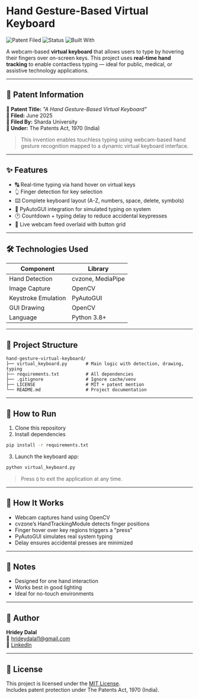 # Hand Gesture-Based Virtual Keyboard

![Patent Filed](https://img.shields.io/badge/Patent-Filed-blue)
![Status](https://img.shields.io/badge/status-prototype-green)
![Built With](https://img.shields.io/badge/Tech-OpenCV%20%7C%20cvzone%20%7C%20PyAutoGUI-blue)

A webcam-based **virtual keyboard** that allows users to type by hovering their fingers over on-screen keys. This project uses **real-time hand tracking** to enable contactless typing — ideal for public, medical, or assistive technology applications.

---

## 🧠 Patent Information

**📌 Patent Title:** *"A Hand Gesture-Based Virtual Keyboard"*  
**📅 Filed:** June 2025  
**🏢 Filed By:** Sharda University  
**📜 Under:** The Patents Act, 1970 (India)

> This invention enables touchless typing using webcam-based hand gesture recognition mapped to a dynamic virtual keyboard interface.

---

## ✨ Features

- 🔠 Real-time typing via hand hover on virtual keys
- 👆 Finger detection for key selection
- ⌨️ Complete keyboard layout (A-Z, numbers, space, delete, symbols)
- 🧠 PyAutoGUI integration for simulated typing on system
- 🕐 Countdown + typing delay to reduce accidental keypresses
- 📸 Live webcam feed overlaid with button grid

---

## 🛠️ Technologies Used

| Component       | Library           |
|-----------------|-------------------|
| Hand Detection  | cvzone, MediaPipe |
| Image Capture   | OpenCV            |
| Keystroke Emulation | PyAutoGUI    |
| GUI Drawing     | OpenCV            |
| Language        | Python 3.8+       |

---

## 📁 Project Structure

```
hand-gesture-virtual-keyboard/
├── virtual_keyboard.py       # Main logic with detection, drawing, typing
├── requirements.txt          # All dependencies
├── .gitignore                # Ignore cache/venv
├── LICENSE                   # MIT + patent mention
└── README.md                 # Project documentation
```

---

## 🚀 How to Run

1. Clone this repository
2. Install dependencies

```bash
pip install -r requirements.txt
```

3. Launch the keyboard app:

```bash
python virtual_keyboard.py
```

> Press `Q` to exit the application at any time.

---

## 🧪 How It Works

- Webcam captures hand using OpenCV
- cvzone’s HandTrackingModule detects finger positions
- Finger hover over key regions triggers a "press"
- PyAutoGUI simulates real system typing
- Delay ensures accidental presses are minimized

---

## 📌 Notes

- Designed for one hand interaction
- Works best in good lighting
- Ideal for no-touch environments

---

## 👤 Author

**Hridey Dalal**  
📧 [hrideydalal1@gmail.com](mailto:hrideydalal1@gmail.com)  
🔗 [LinkedIn](https://www.linkedin.com/in/hridey-/)

---

## 📄 License

This project is licensed under the [MIT License](LICENSE).  
Includes patent protection under The Patents Act, 1970 (India).
